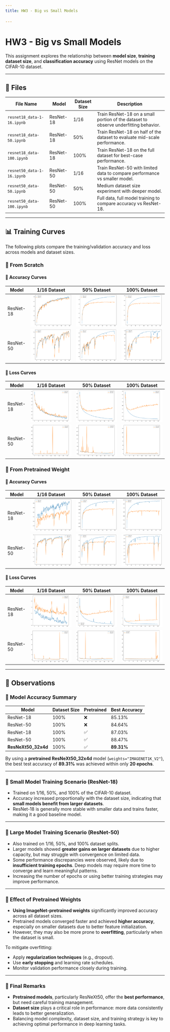 ```yaml
---
title: HW3 - Big vs Small Models

---
```


# HW3 - Big vs Small Models

This assignment explores the relationship between **model size**, **training dataset size**, and **classification accuracy** using ResNet models on the CIFAR-10 dataset.

---

## 📁 Files

| File Name                      | Model     | Dataset Size | Description |
|-------------------------------|-----------|---------------|-------------|
| `resnet18_data-1-16.ipynb`    | ResNet-18 | 1/16          | Train ResNet-18 on a small portion of the dataset to observe underfitting behavior. |
| `resnet18_data-50.ipynb`      | ResNet-18 | 50%           | Train ResNet-18 on half of the dataset to evaluate mid-scale performance. |
| `resnet18_data-100.ipynb`     | ResNet-18 | 100%          | Train ResNet-18 on the full dataset for best-case performance. |
| `resnet50_data-1-16.ipynb`    | ResNet-50 | 1/16          | Train ResNet-50 with limited data to compare performance vs smaller model. |
| `resnet50_data-50.ipynb`      | ResNet-50 | 50%           | Medium dataset size experiment with deeper model. |
| `resnet50_data-100.ipynb`     | ResNet-50 | 100%          | Full data, full model training to compare accuracy vs ResNet-18. |

---

## 📊 Training Curves

The following plots compare the training/validation accuracy and loss across models and dataset sizes.

### 🔹 From Scratch

#### 🔹 Accuracy Curves

| Model     | 1/16 Dataset | 50% Dataset | 100% Dataset |
|-----------|--------------|-------------|--------------|
| ResNet-18 | ![acc18-1-16](images/from-scratch/resnet18_acc_1-16.png) | ![acc18-50](images/from-scratch/resnet18_acc_50.png) | ![acc18-100](images/from-scratch/resnet18_acc_100.png) |
| ResNet-50 | ![acc50-1-16](images/from-scratch/resnet50_acc_1-16.png) | ![acc50-50](images/from-scratch/resnet50_acc_50.png) | ![acc50-100](images/from-scratch/resnet50_acc_100.png) |

#### 🔹 Loss Curves

| Model     | 1/16 Dataset | 50% Dataset | 100% Dataset |
|-----------|--------------|-------------|--------------|
| ResNet-18 | ![loss18-1-16](images/from-scratch/resnet18_loss_1-16.png) | ![loss18-50](images/from-scratch/resnet18_loss_50.png) | ![loss18-100](images/from-scratch/resnet18_loss_100.png) |
| ResNet-50 | ![loss50-1-16](images/from-scratch/resnet50_loss_1-16.png) | ![loss50-50](images/from-scratch/resnet50_loss_50.png) | ![loss50-100](images/from-scratch/resnet50_loss_100.png) |


### 🔹 From Pretrained Weight

#### 🔹 Accuracy Curves

| Model     | 1/16 Dataset | 50% Dataset | 100% Dataset |
|-----------|--------------|-------------|--------------|
| ResNet-18 | ![acc18-1-16](images/finetune/resnet18_acc_1-16.png) | ![acc18-50](images/finetune/resnet18_acc_50.png) | ![acc18-100](images/finetune/resnet18_acc_100.png) |
| ResNet-50 | ![acc50-1-16](images/finetune/resnet50_acc_1-16.png) | ![acc50-50](images/finetune/resnet50_acc_50.png) | ![acc50-100](images/finetune/resnet50_acc_100.png) |

#### 🔹 Loss Curves

| Model     | 1/16 Dataset | 50% Dataset | 100% Dataset |
|-----------|--------------|-------------|--------------|
| ResNet-18 | ![loss18-1-16](images/finetune/resnet18_loss_1-16.png) | ![loss18-50](images/finetune/resnet18_loss_50.png) | ![loss18-100](images/finetune/resnet18_loss_100.png) |
| ResNet-50 | ![loss50-1-16](images/finetune/resnet50_loss_1-16.png) | ![loss50-50](images/finetune/resnet50_loss_50.png) | ![loss50-100](images/finetune/resnet50_loss_100.png) |

---

## 📝 Observations

### 🔹 Model Accuracy Summary

| Model                              | Dataset Size | Pretrained | Best Accuracy |
|-----------------------------------|--------------|------------|----------------|
| ResNet-18                         | 100%         | ❌         | 85.13%         |
| ResNet-50                         | 100%         | ❌         | 84.64%         |
| ResNet-18                         | 100%         | ✅         | 87.03%         |
| ResNet-50                         | 100%         | ✅         | 88.47%         |
| **ResNeXt50_32x4d**               | 100%         | ✅         | **89.31%**     |

By using a **pretrained ResNeXt50_32x4d** model (`weights="IMAGENET1K_V2"`), the best test accuracy of **89.31%** was achieved within only **20 epochs**.

---

### 🔹 Small Model Training Scenario (ResNet-18)

- Trained on 1/16, 50%, and 100% of the CIFAR-10 dataset.
- Accuracy increased proportionally with the dataset size, indicating that **small models benefit from larger datasets**.
- ResNet-18 is generally more stable with smaller data and trains faster, making it a good baseline model.

---

### 🔹 Large Model Training Scenario (ResNet-50)

- Also trained on 1/16, 50%, and 100% dataset splits.
- Larger models showed **greater gains on larger datasets** due to higher capacity, but may struggle with convergence on limited data.
- Some performance discrepancies were observed, likely due to **insufficient training epochs**. Deep models may require more time to converge and learn meaningful patterns.
- Increasing the number of epochs or using better training strategies may improve performance.

---

### 🔹 Effect of Pretrained Weights

- **Using ImageNet-pretrained weights** significantly improved accuracy across all dataset sizes.
- Pretrained models converged faster and achieved **higher accuracy**, especially on smaller datasets due to better feature initialization.
- However, they may also be more prone to **overfitting**, particularly when the dataset is small.

To mitigate overfitting:
- Apply **regularization techniques** (e.g., dropout).
- Use **early stopping** and learning rate schedules.
- Monitor validation performance closely during training.

---

### 🔹 Final Remarks

- **Pretrained models**, particularly ResNeXt50, offer the **best performance**, but need careful training management.
- **Dataset size** plays a critical role in performance: more data consistently leads to better generalization.
- Balancing model complexity, dataset size, and training strategy is key to achieving optimal performance in deep learning tasks.


